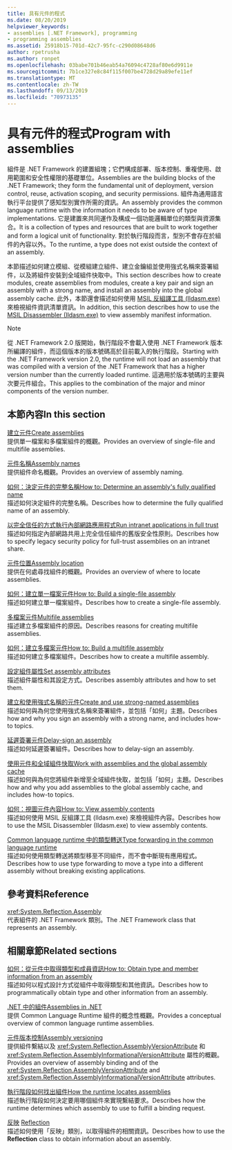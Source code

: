 ```yaml
---
title: 具有元件的程式
ms.date: 08/20/2019
helpviewer_keywords:
- assemblies [.NET Framework], programming
- programming assemblies
ms.assetid: 25918b15-701d-42c7-95fc-c290d08648d6
author: rpetrusha
ms.author: ronpet
ms.openlocfilehash: 03babe701b46eab54a76094c4728af80e6d9911e
ms.sourcegitcommit: 7b1ce327e8c84f115f007be4728d29a89efe11ef
ms.translationtype: MT
ms.contentlocale: zh-TW
ms.lasthandoff: 09/13/2019
ms.locfileid: "70973135"
---
```

# <a name="program-with-assemblies"></a><span data-ttu-id="cd4d9-102">具有元件的程式</span><span class="sxs-lookup"><span data-stu-id="cd4d9-102">Program with assemblies</span></span>
<span data-ttu-id="cd4d9-103">組件是 .NET Framework 的建置組塊；它們構成部署、版本控制、重複使用、啟用範圍和安全性權限的基礎單位。</span><span class="sxs-lookup"><span data-stu-id="cd4d9-103">Assemblies are the building blocks of the .NET Framework; they form the fundamental unit of deployment, version control, reuse, activation scoping, and security permissions.</span></span> <span data-ttu-id="cd4d9-104">組件為通用語言執行平台提供了感知型別實作所需的資訊。</span><span class="sxs-lookup"><span data-stu-id="cd4d9-104">An assembly provides the common language runtime with the information it needs to be aware of type implementations.</span></span> <span data-ttu-id="cd4d9-105">它是建置來共同運作及構成一個功能邏輯單位的類型與資源集合。</span><span class="sxs-lookup"><span data-stu-id="cd4d9-105">It is a collection of types and resources that are built to work together and form a logical unit of functionality.</span></span> <span data-ttu-id="cd4d9-106">對於執行階段而言，型別不會存在於組件的內容以外。</span><span class="sxs-lookup"><span data-stu-id="cd4d9-106">To the runtime, a type does not exist outside the context of an assembly.</span></span>  
  
 <span data-ttu-id="cd4d9-107">本節描述如何建立模組、從模組建立組件、建立金鑰組並使用強式名稱來簽署組件，以及將組件安裝到全域組件快取中。</span><span class="sxs-lookup"><span data-stu-id="cd4d9-107">This section describes how to create modules, create assemblies from modules, create a key pair and sign an assembly with a strong name, and install an assembly into the global assembly cache.</span></span> <span data-ttu-id="cd4d9-108">此外，本節還會描述如何使用 [MSIL 反組譯工具 (Ildasm.exe)](../../framework/tools/ildasm-exe-il-disassembler.md) 來檢視組件資訊清單資訊。</span><span class="sxs-lookup"><span data-stu-id="cd4d9-108">In addition, this section describes how to use the [MSIL Disassembler (Ildasm.exe)](../../framework/tools/ildasm-exe-il-disassembler.md) to view assembly manifest information.</span></span>  
  
> [!NOTE]
> <span data-ttu-id="cd4d9-109">從 .NET Framework 2.0 版開始，執行階段不會載入使用 .NET Framework 版本所編譯的組件，而這個版本的版本號碼高於目前載入的執行階段。</span><span class="sxs-lookup"><span data-stu-id="cd4d9-109">Starting with the .NET Framework version 2.0, the runtime will not load an assembly that was compiled with a version of the .NET Framework that has a higher version number than the currently loaded runtime.</span></span> <span data-ttu-id="cd4d9-110">這適用於版本號碼的主要與次要元件組合。</span><span class="sxs-lookup"><span data-stu-id="cd4d9-110">This applies to the combination of the major and minor components of the version number.</span></span>  
  
## <a name="in-this-section"></a><span data-ttu-id="cd4d9-111">本節內容</span><span class="sxs-lookup"><span data-stu-id="cd4d9-111">In this section</span></span>  
 [<span data-ttu-id="cd4d9-112">建立元件</span><span class="sxs-lookup"><span data-stu-id="cd4d9-112">Create assemblies</span></span>](create.md)  
 <span data-ttu-id="cd4d9-113">提供單一檔案和多檔案組件的概觀。</span><span class="sxs-lookup"><span data-stu-id="cd4d9-113">Provides an overview of single-file and multifile assemblies.</span></span>  
  
 [<span data-ttu-id="cd4d9-114">元件名稱</span><span class="sxs-lookup"><span data-stu-id="cd4d9-114">Assembly names</span></span>](names.md)  
 <span data-ttu-id="cd4d9-115">提供組件命名概觀。</span><span class="sxs-lookup"><span data-stu-id="cd4d9-115">Provides an overview of assembly naming.</span></span>  
  
 [<span data-ttu-id="cd4d9-116">如何：決定元件的完整名稱</span><span class="sxs-lookup"><span data-stu-id="cd4d9-116">How to: Determine an assembly's fully qualified name</span></span>](find-fully-qualified-name.md)  
 <span data-ttu-id="cd4d9-117">描述如何決定組件的完整名稱。</span><span class="sxs-lookup"><span data-stu-id="cd4d9-117">Describes how to determine the fully qualified name of an assembly.</span></span>  
  
 [<span data-ttu-id="cd4d9-118">以完全信任的方式執行內部網路應用程式</span><span class="sxs-lookup"><span data-stu-id="cd4d9-118">Run intranet applications in full trust</span></span>](../../framework/app-domains/running-intranet-applications-in-full-trust.md)  
 <span data-ttu-id="cd4d9-119">描述如何指定內部網路共用上完全信任組件的舊版安全性原則。</span><span class="sxs-lookup"><span data-stu-id="cd4d9-119">Describes how to specify legacy security policy for full-trust assemblies on an intranet share.</span></span>  
  
 [<span data-ttu-id="cd4d9-120">元件位置</span><span class="sxs-lookup"><span data-stu-id="cd4d9-120">Assembly location</span></span>](location.md)  
 <span data-ttu-id="cd4d9-121">提供在何處尋找組件的概觀。</span><span class="sxs-lookup"><span data-stu-id="cd4d9-121">Provides an overview of where to locate assemblies.</span></span>  
  
 [<span data-ttu-id="cd4d9-122">如何：建立單一檔案元件</span><span class="sxs-lookup"><span data-stu-id="cd4d9-122">How to: Build a single-file assembly</span></span>](../../framework/app-domains/build-single-file-assembly.md)  
 <span data-ttu-id="cd4d9-123">描述如何建立單一檔案組件。</span><span class="sxs-lookup"><span data-stu-id="cd4d9-123">Describes how to create a single-file assembly.</span></span>  
  
 [<span data-ttu-id="cd4d9-124">多檔案元件</span><span class="sxs-lookup"><span data-stu-id="cd4d9-124">Multifile assemblies</span></span>](../../framework/app-domains/multifile-assemblies.md)  
 <span data-ttu-id="cd4d9-125">描述建立多檔案組件的原因。</span><span class="sxs-lookup"><span data-stu-id="cd4d9-125">Describes reasons for creating multifile assemblies.</span></span>  
  
 [<span data-ttu-id="cd4d9-126">如何：建立多檔案元件</span><span class="sxs-lookup"><span data-stu-id="cd4d9-126">How to: Build a multifile assembly</span></span>](../../framework/app-domains/build-multifile-assembly.md)  
 <span data-ttu-id="cd4d9-127">描述如何建立多檔案組件。</span><span class="sxs-lookup"><span data-stu-id="cd4d9-127">Describes how to create a multifile assembly.</span></span>  
  
 [<span data-ttu-id="cd4d9-128">設定組件屬性</span><span class="sxs-lookup"><span data-stu-id="cd4d9-128">Set assembly attributes</span></span>](set-attributes.md)  
 <span data-ttu-id="cd4d9-129">描述組件屬性和其設定方式。</span><span class="sxs-lookup"><span data-stu-id="cd4d9-129">Describes assembly attributes and how to set them.</span></span>  
  
 [<span data-ttu-id="cd4d9-130">建立和使用強式名稱的元件</span><span class="sxs-lookup"><span data-stu-id="cd4d9-130">Create and use strong-named assemblies</span></span>](create-use-strong-named.md)  
 <span data-ttu-id="cd4d9-131">描述如何與為何您使用強式名稱來簽署組件，並包括「如何」主題。</span><span class="sxs-lookup"><span data-stu-id="cd4d9-131">Describes how and why you sign an assembly with a strong name, and includes how-to topics.</span></span>  
  
 [<span data-ttu-id="cd4d9-132">延遲簽署元件</span><span class="sxs-lookup"><span data-stu-id="cd4d9-132">Delay-sign an assembly</span></span>](delay-sign.md)  
 <span data-ttu-id="cd4d9-133">描述如何延遲簽署組件。</span><span class="sxs-lookup"><span data-stu-id="cd4d9-133">Describes how to delay-sign an assembly.</span></span>  
  
 [<span data-ttu-id="cd4d9-134">使用元件和全域組件快取</span><span class="sxs-lookup"><span data-stu-id="cd4d9-134">Work with assemblies and the global assembly cache</span></span>](../../framework/app-domains/working-with-assemblies-and-the-gac.md)  
 <span data-ttu-id="cd4d9-135">描述如何與為何您將組件新增至全域組件快取，並包括「如何」主題。</span><span class="sxs-lookup"><span data-stu-id="cd4d9-135">Describes how and why you add assemblies to the global assembly cache, and includes how-to topics.</span></span>  
  
 [<span data-ttu-id="cd4d9-136">如何：視圖元件內容</span><span class="sxs-lookup"><span data-stu-id="cd4d9-136">How to: View assembly contents</span></span>](view-contents.md)  
 <span data-ttu-id="cd4d9-137">描述如何使用 MSIL 反組譯工具 (Ildasm.exe) 來檢視組件內容。</span><span class="sxs-lookup"><span data-stu-id="cd4d9-137">Describes how to use the MSIL Disassembler (Ildasm.exe) to view assembly contents.</span></span>  
  
 [<span data-ttu-id="cd4d9-138">Common language runtime 中的類型轉送</span><span class="sxs-lookup"><span data-stu-id="cd4d9-138">Type forwarding in the common language runtime</span></span>](type-forwarding.md)  
 <span data-ttu-id="cd4d9-139">描述如何使用類型轉送將類型移至不同組件，而不會中斷現有應用程式。</span><span class="sxs-lookup"><span data-stu-id="cd4d9-139">Describes how to use type forwarding to move a type into a different assembly without breaking existing applications.</span></span>  
  
## <a name="reference"></a><span data-ttu-id="cd4d9-140">參考資料</span><span class="sxs-lookup"><span data-stu-id="cd4d9-140">Reference</span></span>  
 <xref:System.Reflection.Assembly>  
 <span data-ttu-id="cd4d9-141">代表組件的 .NET Framework 類別。</span><span class="sxs-lookup"><span data-stu-id="cd4d9-141">The .NET Framework class that represents an assembly.</span></span>  
  
## <a name="related-sections"></a><span data-ttu-id="cd4d9-142">相關章節</span><span class="sxs-lookup"><span data-stu-id="cd4d9-142">Related sections</span></span>  
 [<span data-ttu-id="cd4d9-143">如何：從元件中取得類型和成員資訊</span><span class="sxs-lookup"><span data-stu-id="cd4d9-143">How to: Obtain type and member information from an assembly</span></span>](../../framework/reflection-and-codedom/get-type-member-information.md)  
 <span data-ttu-id="cd4d9-144">描述如何以程式設計方式從組件中取得類型和其他資訊。</span><span class="sxs-lookup"><span data-stu-id="cd4d9-144">Describes how to programmatically obtain type and other information from an assembly.</span></span>  
  
 [<span data-ttu-id="cd4d9-145">.NET 中的組件</span><span class="sxs-lookup"><span data-stu-id="cd4d9-145">Assemblies in .NET</span></span>](index.md)  
 <span data-ttu-id="cd4d9-146">提供 Common Language Runtime 組件的概念性概觀。</span><span class="sxs-lookup"><span data-stu-id="cd4d9-146">Provides a conceptual overview of common language runtime assemblies.</span></span>  
  
 [<span data-ttu-id="cd4d9-147">元件版本控制</span><span class="sxs-lookup"><span data-stu-id="cd4d9-147">Assembly versioning</span></span>](versioning.md)  
 <span data-ttu-id="cd4d9-148">提供組件繫結以及 <xref:System.Reflection.AssemblyVersionAttribute> 和 <xref:System.Reflection.AssemblyInformationalVersionAttribute> 屬性的概觀。</span><span class="sxs-lookup"><span data-stu-id="cd4d9-148">Provides an overview of assembly binding and of the <xref:System.Reflection.AssemblyVersionAttribute> and <xref:System.Reflection.AssemblyInformationalVersionAttribute> attributes.</span></span>  
  
 [<span data-ttu-id="cd4d9-149">執行階段如何找出組件</span><span class="sxs-lookup"><span data-stu-id="cd4d9-149">How the runtime locates assemblies</span></span>](../../framework/deployment/how-the-runtime-locates-assemblies.md)  
 <span data-ttu-id="cd4d9-150">描述執行階段如何決定要用哪個組件來實現繫結要求。</span><span class="sxs-lookup"><span data-stu-id="cd4d9-150">Describes how the runtime determines which assembly to use to fulfill a binding request.</span></span>  
  
 <span data-ttu-id="cd4d9-151">[反映](../../framework/reflection-and-codedom/reflection.md) </span><span class="sxs-lookup"><span data-stu-id="cd4d9-151">[Reflection](../../framework/reflection-and-codedom/reflection.md) </span></span>  
 <span data-ttu-id="cd4d9-152">描述如何使用「反映」類別，以取得組件的相關資訊。</span><span class="sxs-lookup"><span data-stu-id="cd4d9-152">Describes how to use the **Reflection** class to obtain information about an assembly.</span></span>
